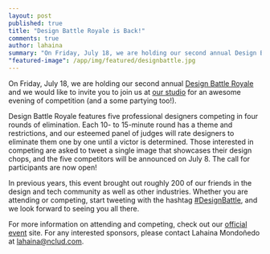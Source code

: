 ```yaml
---
layout: post
published: true
title: "Design Battle Royale is Back!"
comments: true
author: lahaina
summary: "On Friday, July 18, we are holding our second annual Design Battle Royale and we would like to invite you to join us at our studio for an awesome evening of competition (and a some partying too!)."
"featured-image": /app/img/featured/designbattle.jpg
---
```


On Friday, July 18, we are holding our second annual [Design Battle Royale](http://design-battle.com/) and we would like to invite you to join us at [our studio](http://nclud.com/contact/) for an awesome evening of competition (and a some partying too!).

Design Battle Royale features five professional designers competing in four rounds of elimination. Each 10- to 15-minute round has a theme and restrictions, and our esteemed panel of judges will rate designers to eliminate them one by one until a victor is determined. Those interested in competing are asked to tweet a single image that showcases their design chops, and the five competitors will be announced on July 8. The call for participants are now open!

In previous years, this event brought out roughly 200 of our friends in the design and tech community as well as other industries. Whether you are attending or competing, start tweeting with the hashtag [#DesignBattle](https://twitter.com/search?q=%23designbattle&src=typd), and we look forward to seeing you all there.

For more information on attending and competing, check out our [official event](http://design-battle.com/) site. For any interested sponsors, please contact Lahaina Mondoñedo at [lahaina@nclud.com](mailto:lahaina@nclud.com).